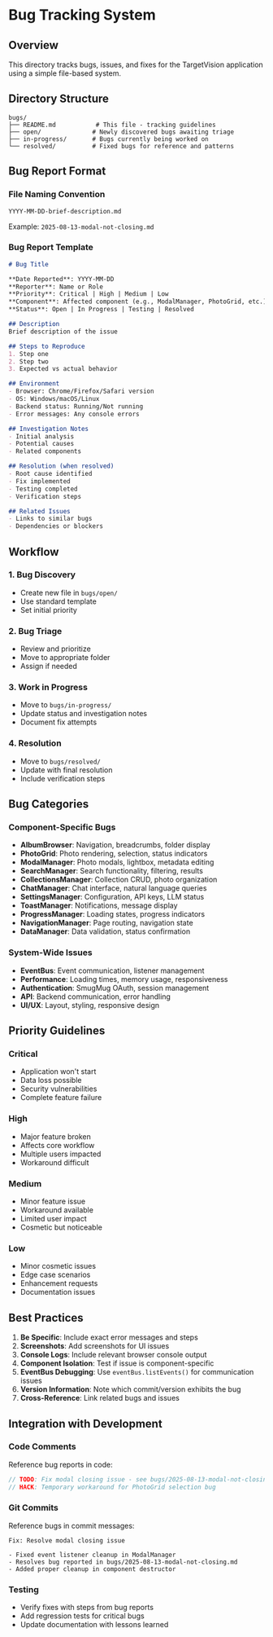 # Bug Tracking System

## Overview
This directory tracks bugs, issues, and fixes for the TargetVision application using a simple file-based system.

## Directory Structure
```
bugs/
├── README.md           # This file - tracking guidelines
├── open/              # Newly discovered bugs awaiting triage
├── in-progress/       # Bugs currently being worked on
└── resolved/          # Fixed bugs for reference and patterns
```

## Bug Report Format

### File Naming Convention
`YYYY-MM-DD-brief-description.md`

Example: `2025-08-13-modal-not-closing.md`

### Bug Report Template
```markdown
# Bug Title

**Date Reported**: YYYY-MM-DD
**Reporter**: Name or Role
**Priority**: Critical | High | Medium | Low
**Component**: Affected component (e.g., ModalManager, PhotoGrid, etc.)
**Status**: Open | In Progress | Testing | Resolved

## Description
Brief description of the issue

## Steps to Reproduce
1. Step one
2. Step two
3. Expected vs actual behavior

## Environment
- Browser: Chrome/Firefox/Safari version
- OS: Windows/macOS/Linux
- Backend status: Running/Not running
- Error messages: Any console errors

## Investigation Notes
- Initial analysis
- Potential causes
- Related components

## Resolution (when resolved)
- Root cause identified
- Fix implemented
- Testing completed
- Verification steps

## Related Issues
- Links to similar bugs
- Dependencies or blockers
```

## Workflow

### 1. Bug Discovery
- Create new file in `bugs/open/`
- Use standard template
- Set initial priority

### 2. Bug Triage
- Review and prioritize
- Move to appropriate folder
- Assign if needed

### 3. Work in Progress
- Move to `bugs/in-progress/`
- Update status and investigation notes
- Document fix attempts

### 4. Resolution
- Move to `bugs/resolved/`
- Update with final resolution
- Include verification steps

## Bug Categories

### Component-Specific Bugs
- **AlbumBrowser**: Navigation, breadcrumbs, folder display
- **PhotoGrid**: Photo rendering, selection, status indicators
- **ModalManager**: Photo modals, lightbox, metadata editing
- **SearchManager**: Search functionality, filtering, results
- **CollectionsManager**: Collection CRUD, photo organization
- **ChatManager**: Chat interface, natural language queries
- **SettingsManager**: Configuration, API keys, LLM status
- **ToastManager**: Notifications, message display
- **ProgressManager**: Loading states, progress indicators
- **NavigationManager**: Page routing, navigation state
- **DataManager**: Data validation, status confirmation

### System-Wide Issues
- **EventBus**: Event communication, listener management
- **Performance**: Loading times, memory usage, responsiveness
- **Authentication**: SmugMug OAuth, session management
- **API**: Backend communication, error handling
- **UI/UX**: Layout, styling, responsive design

## Priority Guidelines

### Critical
- Application won't start
- Data loss possible
- Security vulnerabilities
- Complete feature failure

### High
- Major feature broken
- Affects core workflow
- Multiple users impacted
- Workaround difficult

### Medium
- Minor feature issue
- Workaround available
- Limited user impact
- Cosmetic but noticeable

### Low
- Minor cosmetic issues
- Edge case scenarios
- Enhancement requests
- Documentation issues

## Best Practices

1. **Be Specific**: Include exact error messages and steps
2. **Screenshots**: Add screenshots for UI issues
3. **Console Logs**: Include relevant browser console output
4. **Component Isolation**: Test if issue is component-specific
5. **EventBus Debugging**: Use `eventBus.listEvents()` for communication issues
6. **Version Information**: Note which commit/version exhibits the bug
7. **Cross-Reference**: Link related bugs and issues

## Integration with Development

### Code Comments
Reference bug reports in code:
```javascript
// TODO: Fix modal closing issue - see bugs/2025-08-13-modal-not-closing.md
// HACK: Temporary workaround for PhotoGrid selection bug
```

### Git Commits
Reference bugs in commit messages:
```
Fix: Resolve modal closing issue

- Fixed event listener cleanup in ModalManager
- Resolves bug reported in bugs/2025-08-13-modal-not-closing.md
- Added proper cleanup in component destructor
```

### Testing
- Verify fixes with steps from bug reports
- Add regression tests for critical bugs
- Update documentation with lessons learned
